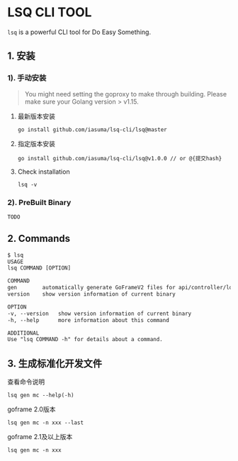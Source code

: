 # LSQ CLI TOOL


`lsq` is a powerful CLI tool for Do Easy Something.

## 1. 安装

### 1). 手动安装

> You might need setting the goproxy to make through building.
> Please make sure your Golang version > v1.15.

1. 最新版本安装
    ```
    go install github.com/iasuma/lsq-cli/lsq@master
    ```

2. 指定版本安装
    ```
    go install github.com/iasuma/lsq-cli/lsq@v1.0.0 // or @{提交hash}
    ```

3. Check installation
   ```
   lsq -v
   ```
### 2). PreBuilt Binary

    TODO

## 2. Commands
```html
$ lsq
USAGE
lsq COMMAND [OPTION]

COMMAND
gen        automatically generate GoFrameV2 files for api/controller/logic/model
version    show version information of current binary

OPTION
-v, --version   show version information of current binary
-h, --help      more information about this command

ADDITIONAL
Use "lsq COMMAND -h" for details about a command.

```

## 3. 生成标准化开发文件
查看命令说明
```
lsq gen mc --help(-h)
```
goframe 2.0版本
```
lsq gen mc -n xxx --last
```
goframe 2.1及以上版本
```
lsq gen mc -n xxx
```
